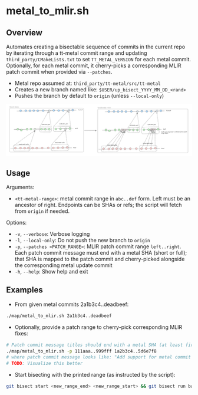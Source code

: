 # metal_to_mlir.sh

## Overview

Automates creating a bisectable sequence of commits in the current repo by iterating through a tt-metal commit range and updating `third_party/CMakeLists.txt` to set `TT_METAL_VERSION` for each metal commit. Optionally, for each metal commit, it cherry-picks a corresponding MLIR patch commit when provided via `--patches`.

- Metal repo assumed at: `third_party/tt-metal/src/tt-metal`
- Creates a new branch named like: `$USER/up_bisect_YYYY_MM_DD_<rand>`
- Pushes the branch by default to `origin` (unless `--local-only`)

![](../.assets/metal-to-mlir.png)

## Usage

Arguments:

- `<tt-metal-range>`: metal commit range in `abc..def` form. Left must be an ancestor of right. Endpoints can be SHAs or refs; the script will fetch from `origin` if needed.

Options:

- `-v`, `--verbose`: Verbose logging
- `-l`, `--local-only`: Do not push the new branch to `origin`
- `-p`, `--patches <PATCH_RANGE>`: MLIR patch commit range `left..right`. Each patch commit message must end with a metal SHA (short or full); that SHA is mapped to the patch commit and cherry-picked alongside the corresponding metal update commit
- `-h`, `--help`: Show help and exit

## Examples

- From given metal commits 2a1b3c4..deadbeef:

```bash
./map/metal_to_mlir.sh 2a1b3c4..deadbeef
```

- Optionally, provide a patch range to cherry-pick corresponding MLIR fixes:

```bash
# Patch commit message titles should end with a metal SHA (at least first 5 chars of full sha)
./map/metal_to_mlir.sh -p 111aaa..999fff 1a2b3c4..5d6e7f8
# where patch commit message looks like: "Add support for metal commit 111aab"
# TODO: Visualize this better 
```

- Start bisecting with the printed range (as instructed by the script):

```bash
git bisect start <new_range_end> <new_range_start> && git bisect run bash up/check_commit.sh
```
